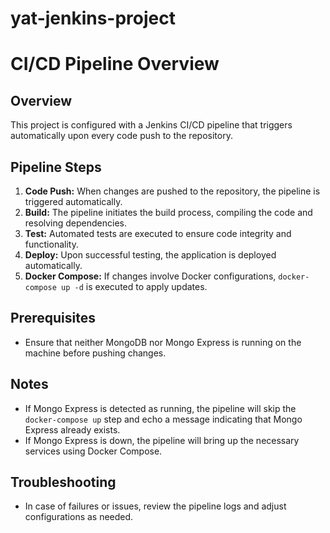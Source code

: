# yat-jenkins-project
# CI/CD Pipeline Overview

## Overview
This project is configured with a Jenkins CI/CD pipeline that triggers automatically upon every code push to the repository.

## Pipeline Steps
1. **Code Push:** When changes are pushed to the repository, the pipeline is triggered automatically.
2. **Build:** The pipeline initiates the build process, compiling the code and resolving dependencies.
3. **Test:** Automated tests are executed to ensure code integrity and functionality.
4. **Deploy:** Upon successful testing, the application is deployed automatically.
5. **Docker Compose:** If changes involve Docker configurations, `docker-compose up -d` is executed to apply updates.

## Prerequisites
- Ensure that neither MongoDB nor Mongo Express is running on the machine before pushing changes.
  
## Notes
- If Mongo Express is detected as running, the pipeline will skip the `docker-compose up` step and echo a message indicating that Mongo Express already exists.
- If Mongo Express is down, the pipeline will bring up the necessary services using Docker Compose.

## Troubleshooting
- In case of failures or issues, review the pipeline logs and adjust configurations as needed.
